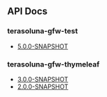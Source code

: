 ## API Docs

### terasoluna-gfw-test
* [5.0.0-SNAPSHOT](/apidocs/terasoluna-gfw-test/5.0.0-SNAPSHOT/index.html)

### terasoluna-gfw-thymeleaf
* [3.0.0-SNAPSHOT](/apidocs/thymeleaf-extras-terasoluna-gfw/3.0.0-SNAPSHOT/index.html)
* [2.0.0-SNAPSHOT](/apidocs/thymeleaf-extras-terasoluna-gfw/2.0.0-SNAPSHOT/index.html)

